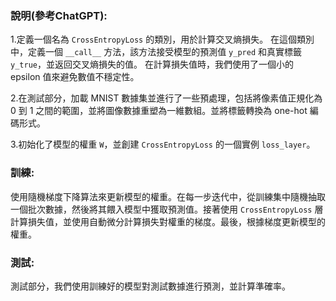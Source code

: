 
### 說明(參考ChatGPT):


1.定義一個名為 `CrossEntropyLoss` 的類別，用於計算交叉熵損失。
在這個類別中，定義一個 `__call__` 方法，該方法接受模型的預測值 `y_pred` 和真實標籤 `y_true`，並返回交叉熵損失的值。
在計算損失值時，我們使用了一個小的 epsilon 值來避免數值不穩定性。

2.在測試部分，加載 MNIST 數據集並進行了一些預處理，包括將像素值正規化為 0 到 1 之間的範圍，並將圖像數據重塑為一維數組。並將標籤轉換為 one-hot 編碼形式。

3.初始化了模型的權重 `W`，並創建 `CrossEntropyLoss` 的一個實例 `loss_layer`。

### 訓練:

使用隨機梯度下降算法來更新模型的權重。在每一步迭代中，從訓練集中隨機抽取一個批次數據，然後將其餵入模型中獲取預測值。接著使用 `CrossEntropyLoss` 層計算損失值，並使用自動微分計算損失對權重的梯度。最後，根據梯度更新模型的權重。

### 測試:

測試部分，我們使用訓練好的模型對測試數據進行預測，並計算準確率。

